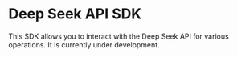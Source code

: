 # Deep Seek API SDK

This SDK allows you to interact with the Deep Seek API for various operations. It is currently under development.